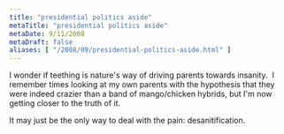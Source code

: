 ```yaml
---
title: "presidential politics aside"
metaTitle: "presidential politics aside"
metaDate: 9/11/2008
metaDraft: false
aliases: [ "/2008/09/presidential-politics-aside.html" ]
---
```


I wonder if teething is nature's way of driving parents towards insanity.  I remember times looking at my own parents with the hypothesis that they were indeed crazier than a band of mango/chicken hybrids, but I'm now getting closer to the truth of it.  
  
It may just be the only way to deal with the pain: desanitification.